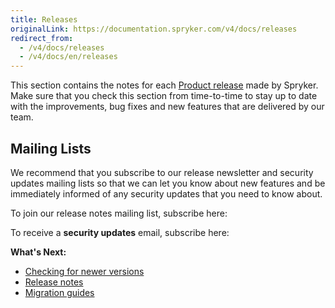 ```yaml
---
title: Releases
originalLink: https://documentation.spryker.com/v4/docs/releases
redirect_from:
  - /v4/docs/releases
  - /v4/docs/en/releases
---
```


This section contains the notes for each [Product release](https://documentation.spryker.com/v4/docs/spryker-release-process#product-releases) made by Spryker. Make sure that you check this section from time-to-time to stay up to date with the improvements, bug fixes and new features that are delivered by our team.

## Mailing Lists
We recommend that you subscribe to our release newsletter and security updates mailing lists so that we can let you know about new features and be immediately informed of any security updates that you need to know about. 

To join our release notes mailing list, subscribe here:

<div class="hubspot-form js-hubspot-form" data-portal-id="2770802" data-form-id="b4d730db-d20e-4bb4-bd80-4cd7c9a2dc21" id="hubspot-1"></div>

To receive a **security updates** email, subscribe here:

<div class="hubspot-form js-hubspot-form" data-portal-id="2770802" data-form-id="0c358d3a-cf72-4aa7-8d58-3c6c90894ed1" id="hubspot-2"></div>

**What's Next:**

* [Checking for newer versions](/docs/scos/dev/developer-guides/202001.0/installation/composer)
* [Release notes](/docs/scos/dev/about-spryker/202001.0/releases/release-notes/release-notes)
* [Migration guides](/docs/scos/dev/migration-and-integration/202001.0/module-migration-guides/about-migration)
